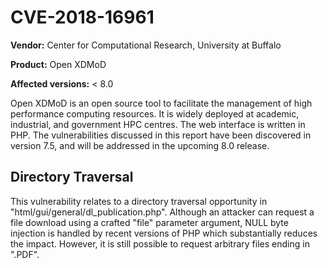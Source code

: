 # CVE-2018-16961

**Vendor:** Center for Computational Research, University at Buffalo

**Product:** Open XDMoD

**Affected versions:** < 8.0

Open XDMoD is an open source tool to facilitate the management of high performance computing resources. It is widely deployed at academic, industrial, and government HPC centres. The web interface is written in PHP. The vulnerabilities discussed in this report have been discovered in version 7.5, and will be addressed in the upcoming 8.0 release.

## Directory Traversal

This vulnerability relates to a directory traversal opportunity in "html/gui/general/dl_publication.php". Although an attacker can request a file download using a crafted "file" parameter argument, NULL byte injection is handled by recent versions of PHP which substantially reduces the impact. However, it is still possible to request arbitrary files ending in ".PDF".
